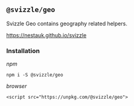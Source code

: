 ## `@svizzle/geo`

Svizzle Geo contains geography related helpers.

https://nestauk.github.io/svizzle

### Installation

*npm*

`npm i -S @svizzle/geo`

*browser*

```
<script src="https://unpkg.com/@svizzle/geo">
```
